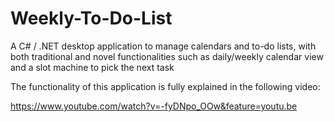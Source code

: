 # Weekly-To-Do-List
A C# / .NET desktop application to manage calendars and to-do lists, with both traditional and novel functionalities such as daily/weekly calendar view and a slot machine to pick the next task



The functionality of this application is fully explained in the following video:

https://www.youtube.com/watch?v=-fyDNpo_OOw&feature=youtu.be
